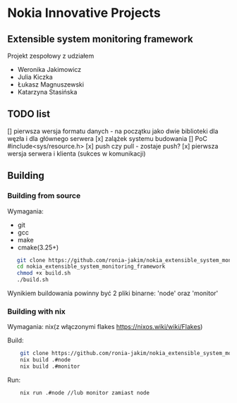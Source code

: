 # Nokia Innovative Projects

## Extensible system monitoring framework

Projekt zespołowy z udziałem

- Weronika Jakimowicz
- Julia Kiczka
- Łukasz Magnuszewski
- Katarzyna Stasińska

## TODO list

[] pierwsza wersja formatu danych - na początku jako dwie biblioteki dla węzła i dla głównego serwera
[x] zalążek systemu budowania
[] PoC #include<sys/resource.h>
[x] push czy pull - zostaje push?
[x] pierwsza wersja serwera i klienta (sukces w komunikacji)


## Building 


### Building from source

Wymagania:
+ git
+ gcc
+ make
+ cmake(3.25+)

```bash
   git clone https://github.com/ronia-jakim/nokia_extensible_system_monitoring_framework
   cd nokia_extensible_system_monitoring_framework 
   chmod +x build.sh
   ./build.sh
```

<!---
```bash
   git clone https://github.com/ronia-jakim/nokia_extensible_system_monitoring_framework
   cd nokia_extensible_system_monitoring_framework 
   cmake . 
   make all
```
--->

Wynikiem buildowania powinny być 2 pliki binarne: 'node' oraz 'monitor'


### Building with nix 

Wymagania:
    nix(z włączonymi flakes https://nixos.wiki/wiki/Flakes)

Build:
```bash
    git clone https://github.com/ronia-jakim/nokia_extensible_system_monitoring_framework
    nix build .#node
    nix build .#monitor
```
Run:
```bash 
    nix run .#node //lub monitor zamiast node
```
